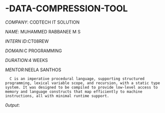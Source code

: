 # -DATA-COMPRESSION-TOOL

*COMPANY*: CODTECH IT SOLUTION

*NAME*: MUHAMMED RABBANEE M S

*INTERN ID*:CT08REW

*DOMAIN*:C PROGRAMMING

*DURATION*:4 WEEKS

*MENTOR*:NEELA SANTHOS

      C is an imperative procedural language, supporting structured programming, lexical variable scope, and recursion, with a static type system. It was designed to be compiled to provide low-level access to memory and language constructs that map efficiently to machine instructions, all with minimal runtime support.


*0utput*:
